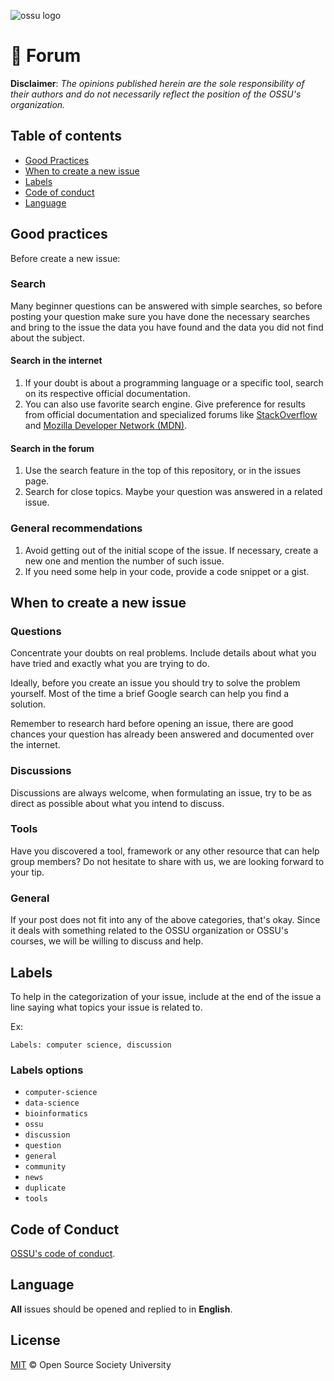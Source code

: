 ![ossu logo](http://i.imgur.com/kYYCXtC.png)

# :speech_balloon: Forum
**Disclaimer**: *The opinions published herein are the sole responsibility of their authors and do not necessarily reflect the position of the OSSU's organization.*

## Table of contents
- [Good Practices](#good-practices)
- [When to create a new issue](#when-to-create-a-new-issue)
- [Labels](#labels)
- [Code of conduct](#code-of-conduct)
- [Language](#language)

## Good practices
Before create a new issue:

### Search
Many beginner questions can be answered with simple searches, so before posting your question make sure you have done the necessary searches and bring to the issue the data you have found and the data you did not find about the subject.

#### Search in the internet
1. If your doubt is about a programming language or a specific tool, search on its respective official documentation.
1. You can also use favorite search engine. Give preference for results from official documentation and specialized forums like [StackOverflow](http://stackoverflow.com/) and [Mozilla Developer Network (MDN)](https://developer.mozilla.org).

#### Search in the forum
1. Use the search feature in the top of this repository, or in the issues page.
1. Search for close topics. Maybe your question was answered in a related issue.

### General recommendations
1. Avoid getting out of the initial scope of the issue. If necessary, create a new one and mention the number of such issue.
1. If you need some help in your code, provide a code snippet or a gist.

## When to create a new issue
### Questions
Concentrate your doubts on real problems. Include details about what you have tried and exactly what you are trying to do.

Ideally, before you create an issue you should try to solve the problem yourself. Most of the time a brief Google search can help you find a solution.

Remember to research hard before opening an issue, there are good chances your question has already been answered and documented over the internet.

### Discussions
Discussions are always welcome, when formulating an issue, try to be as direct as possible about what you intend to discuss.

### Tools
Have you discovered a tool, framework or any other resource that can help group members? Do not hesitate to share with us, we are looking forward to your tip.

### General
If your post does not fit into any of the above categories, that's okay. Since it deals with something related to the OSSU organization or OSSU's courses, we will be willing to discuss and help.

## Labels
To help in the categorization of your issue, include at the end of the issue a line saying what topics your issue is related to.

Ex:
```
Labels: computer science, discussion
```

### Labels options
- `computer-science`
- `data-science`
- `bioinformatics`
- `ossu`
- `discussion`
- `question`
- `general`
- `community`
- `news`
- `duplicate`
- `tools`

## Code of Conduct
[OSSU's code of conduct](https://github.com/ossu/code-of-conduct).

## Language
**All** issues should be opened and replied to in **English**.

## License
[MIT](./LICENSE) © Open Source Society University
